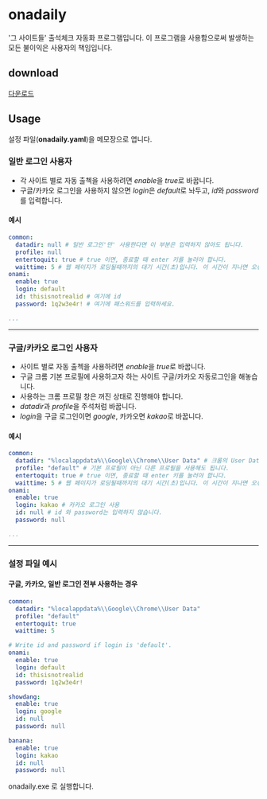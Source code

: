# onadaily
'그 사이트들' 출석체크 자동화 프로그램입니다. 이 프로그램을 사용함으로써 발생하는 모든 불이익은 사용자의 책임입니다.

## download
[다운로드](https://github.com/monkm1/onadaily/releases/latest)

## Usage
설정 파일(**onadaily.yaml**)을 메모장으로 엽니다.

### 일반 로그인 사용자
* 각 사이트 별로 자동 출첵을 사용하려면 *enable*을 *true*로 바꿉니다.
* 구글/카카오 로그인을 사용하지 않으면 *login*은 *default*로 놔두고, *id*와 *password*를 입력합니다.

#### 예시
```yaml
common:
  datadir: null # 일반 로그인'만' 사용한다면 이 부분은 입력하지 않아도 됩니다.
  profile: null
  entertoquit: true # true 이면, 종료할 때 enter 키를 눌러야 합니다.
  waittime: 5 # 웹 페이지가 로딩될때까지의 대기 시간(초)입니다. 이 시간이 지나면 오류로 처리됩니다.
onami:
  enable: true
  login: default
  id: thisisnotrealid # 여기에 id
  password: 1q2w3e4r! # 여기에 패스워드를 입력하세요.

...
```

---------------

### 구글/카카오 로그인 사용자
* 사이트 별로 자동 출첵을 사용하려면 *enable*을 *true*로 바꿉니다.
* 구글 크롬 기본 프로필에 사용하고자 하는 사이트 구글/카카오 자동로그인을 해놓습니다.
* 사용하는 크롬 프로필 창은 꺼진 상태로 진행해야 합니다.
* *datadir*과 *profile*을 주석처럼 바꿉니다.
* *login*을 구글 로그인이면 *google*, 카카오면 *kakao*로 바꿉니다.

#### 예시
```yaml
common:
  datadir: "%localappdata%\\Google\\Chrome\\User Data" # 크롬의 User Data 경로
  profile: "default" # 기본 프로필이 아닌 다른 프로필을 사용해도 됩니다.
  entertoquit: true # true 이면, 종료할 때 enter 키를 눌러야 합니다.
  waittime: 5 # 웹 페이지가 로딩될때까지의 대기 시간(초)입니다. 이 시간이 지나면 오류로 처리됩니다.
onami:
  enable: true
  login: kakao # 카카오 로그인 사용
  id: null # id 와 password는 입력하지 않습니다.
  password: null

...
```
--------------
### 설정 파일 예시
#### 구글, 카카오, 일반 로그인 전부 사용하는 경우
```yaml
common:
  datadir: "%localappdata%\\Google\\Chrome\\User Data"
  profile: "default"
  entertoquit: true
  waittime: 5

# Write id and password if login is 'default'.
onami:
  enable: true
  login: default
  id: thisisnotrealid
  password: 1q2w3e4r!

showdang:
  enable: true
  login: google
  id: null
  password: null

banana:
  enable: true
  login: kakao
  id: null
  password: null
```
onadaily.exe 로 실행합니다.